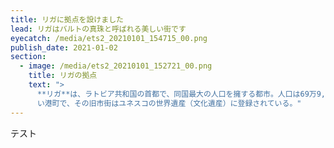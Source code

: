 ```yaml
---
title: リガに拠点を設けました
lead: リガはバルトの真珠と呼ばれる美しい街です
eyecatch: /media/ets2_20210101_154715_00.png
publish_date: 2021-01-02
section:
  - image: /media/ets2_20210101_152721_00.png
    title: リガの拠点
    text: ">
      **リガ**は、ラトビア共和国の首都で、同国最大の人口を擁する都市。人口は69万9,203人（2012年時点）。「バルト海の真珠」と讃えられる美し\
      い港町で、その旧市街はユネスコの世界遺産（文化遺産）に登録されている。"
---
```

テスト